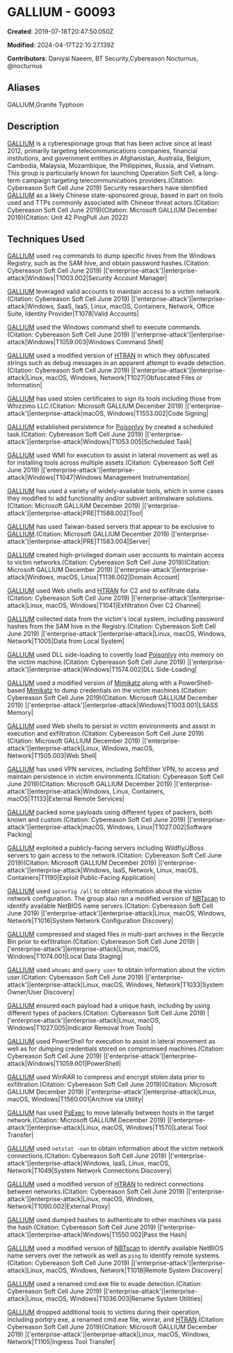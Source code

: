 # GALLIUM - G0093

**Created**: 2019-07-18T20:47:50.050Z

**Modified**: 2024-04-17T22:10:27.139Z

**Contributors**: Daniyal Naeem, BT Security,Cybereason Nocturnus, @nocturnus

## Aliases

GALLIUM,Granite Typhoon

## Description

[GALLIUM](https://attack.mitre.org/groups/G0093) is a cyberespionage group that has been active since at least 2012, primarily targeting telecommunications companies, financial institutions, and government entities in Afghanistan, Australia, Belgium, Cambodia, Malaysia, Mozambique, the Philippines, Russia, and Vietnam. This group is particularly known for launching Operation Soft Cell, a long-term campaign targeting telecommunications providers.(Citation: Cybereason Soft Cell June 2019) Security researchers have identified [GALLIUM](https://attack.mitre.org/groups/G0093) as a likely Chinese state-sponsored group, based in part on tools used and TTPs commonly associated with Chinese threat actors.(Citation: Cybereason Soft Cell June 2019)(Citation: Microsoft GALLIUM December 2019)(Citation: Unit 42 PingPull Jun 2022)

## Techniques Used


[GALLIUM](https://attack.mitre.org/groups/G0093) used <code>reg</code> commands to dump specific hives from the Windows Registry, such as the SAM hive, and obtain password hashes.(Citation: Cybereason Soft Cell June 2019)
|['enterprise-attack']|enterprise-attack|Windows|T1003.002|Security Account Manager|


[GALLIUM](https://attack.mitre.org/groups/G0093) leveraged valid accounts to maintain access to a victim network.(Citation: Cybereason Soft Cell June 2019)
|['enterprise-attack']|enterprise-attack|Windows, SaaS, IaaS, Linux, macOS, Containers, Network, Office Suite, Identity Provider|T1078|Valid Accounts|


[GALLIUM](https://attack.mitre.org/groups/G0093) used the Windows command shell to execute commands.(Citation: Cybereason Soft Cell June 2019)
|['enterprise-attack']|enterprise-attack|Windows|T1059.003|Windows Command Shell|


[GALLIUM](https://attack.mitre.org/groups/G0093) used a modified version of [HTRAN](https://attack.mitre.org/software/S0040) in which they obfuscated strings such as debug messages in an apparent attempt to evade detection.(Citation: Cybereason Soft Cell June 2019)
|['enterprise-attack']|enterprise-attack|Linux, macOS, Windows, Network|T1027|Obfuscated Files or Information|


[GALLIUM](https://attack.mitre.org/groups/G0093) has used stolen certificates to sign its tools including those from Whizzimo LLC.(Citation: Microsoft GALLIUM December 2019)
|['enterprise-attack']|enterprise-attack|macOS, Windows|T1553.002|Code Signing|


[GALLIUM](https://attack.mitre.org/groups/G0093) established persistence for [PoisonIvy](https://attack.mitre.org/software/S0012) by created a scheduled task.(Citation: Cybereason Soft Cell June 2019)
|['enterprise-attack']|enterprise-attack|Windows|T1053.005|Scheduled Task|


[GALLIUM](https://attack.mitre.org/groups/G0093) used WMI for execution to assist in lateral movement as well as for installing tools across multiple assets.(Citation: Cybereason Soft Cell June 2019)
|['enterprise-attack']|enterprise-attack|Windows|T1047|Windows Management Instrumentation|


[GALLIUM](https://attack.mitre.org/groups/G0093) has used a variety of widely-available tools, which in some cases they modified to add functionality and/or subvert antimalware solutions.(Citation: Microsoft GALLIUM December 2019)
|['enterprise-attack']|enterprise-attack|PRE|T1588.002|Tool|


[GALLIUM](https://attack.mitre.org/groups/G0093) has used Taiwan-based servers that appear to be exclusive to [GALLIUM](https://attack.mitre.org/groups/G0093).(Citation: Microsoft GALLIUM December 2019)
|['enterprise-attack']|enterprise-attack|PRE|T1583.004|Server|


[GALLIUM](https://attack.mitre.org/groups/G0093) created high-privileged domain user accounts to maintain access to victim networks.(Citation: Cybereason Soft Cell June 2019)(Citation: Microsoft GALLIUM December 2019)
|['enterprise-attack']|enterprise-attack|Windows, macOS, Linux|T1136.002|Domain Account|


[GALLIUM](https://attack.mitre.org/groups/G0093) used Web shells and [HTRAN](https://attack.mitre.org/software/S0040) for C2 and to exfiltrate data.(Citation: Cybereason Soft Cell June 2019)
|['enterprise-attack']|enterprise-attack|Linux, macOS, Windows|T1041|Exfiltration Over C2 Channel|


[GALLIUM](https://attack.mitre.org/groups/G0093) collected data from the victim's local system, including password hashes from the SAM hive in the Registry.(Citation: Cybereason Soft Cell June 2019)
|['enterprise-attack']|enterprise-attack|Linux, macOS, Windows, Network|T1005|Data from Local System|


[GALLIUM](https://attack.mitre.org/groups/G0093) used DLL side-loading to covertly load [PoisonIvy](https://attack.mitre.org/software/S0012) into memory on the victim machine.(Citation: Cybereason Soft Cell June 2019)
|['enterprise-attack']|enterprise-attack|Windows|T1574.002|DLL Side-Loading|


[GALLIUM](https://attack.mitre.org/groups/G0093) used a modified version of [Mimikatz](https://attack.mitre.org/software/S0002) along with a PowerShell-based [Mimikatz](https://attack.mitre.org/software/S0002) to dump credentials on the victim machines.(Citation: Cybereason Soft Cell June 2019)(Citation: Microsoft GALLIUM December 2019)
|['enterprise-attack']|enterprise-attack|Windows|T1003.001|LSASS Memory|


[GALLIUM](https://attack.mitre.org/groups/G0093) used Web shells to persist in victim environments and assist in execution and exfiltration.(Citation: Cybereason Soft Cell June 2019)(Citation: Microsoft GALLIUM December 2019)
|['enterprise-attack']|enterprise-attack|Linux, Windows, macOS, Network|T1505.003|Web Shell|


[GALLIUM](https://attack.mitre.org/groups/G0093) has used VPN services, including SoftEther VPN, to access and maintain persistence in victim environments.(Citation: Cybereason Soft Cell June 2019)(Citation: Microsoft GALLIUM December 2019)
|['enterprise-attack']|enterprise-attack|Windows, Linux, Containers, macOS|T1133|External Remote Services|


[GALLIUM](https://attack.mitre.org/groups/G0093) packed some payloads using different types of packers, both known and custom.(Citation: Cybereason Soft Cell June 2019)
|['enterprise-attack']|enterprise-attack|macOS, Windows, Linux|T1027.002|Software Packing|


[GALLIUM](https://attack.mitre.org/groups/G0093) exploited a publicly-facing servers including Wildfly/JBoss servers to gain access to the network.(Citation: Cybereason Soft Cell June 2019)(Citation: Microsoft GALLIUM December 2019)
|['enterprise-attack']|enterprise-attack|Windows, IaaS, Network, Linux, macOS, Containers|T1190|Exploit Public-Facing Application|


[GALLIUM](https://attack.mitre.org/groups/G0093) used <code>ipconfig /all</code> to obtain information about the victim network configuration. The group also ran a modified version of [NBTscan](https://attack.mitre.org/software/S0590) to identify available NetBIOS name servers.(Citation: Cybereason Soft Cell June 2019)
|['enterprise-attack']|enterprise-attack|Linux, macOS, Windows, Network|T1016|System Network Configuration Discovery|


[GALLIUM](https://attack.mitre.org/groups/G0093) compressed and staged files in multi-part archives in the Recycle Bin prior to exfiltration.(Citation: Cybereason Soft Cell June 2019)
|['enterprise-attack']|enterprise-attack|Linux, macOS, Windows|T1074.001|Local Data Staging|


[GALLIUM](https://attack.mitre.org/groups/G0093) used <code>whoami</code> and <code>query user</code> to obtain information about the victim user.(Citation: Cybereason Soft Cell June 2019)
|['enterprise-attack']|enterprise-attack|Linux, macOS, Windows, Network|T1033|System Owner/User Discovery|


[GALLIUM](https://attack.mitre.org/groups/G0093) ensured each payload had a unique hash, including by using different types of packers.(Citation: Cybereason Soft Cell June 2019)
|['enterprise-attack']|enterprise-attack|Linux, macOS, Windows|T1027.005|Indicator Removal from Tools|


[GALLIUM](https://attack.mitre.org/groups/G0093) used PowerShell for execution to assist in lateral movement as well as for dumping credentials stored on compromised machines.(Citation: Cybereason Soft Cell June 2019)
|['enterprise-attack']|enterprise-attack|Windows|T1059.001|PowerShell|


[GALLIUM](https://attack.mitre.org/groups/G0093) used WinRAR to compress and encrypt stolen data prior to exfiltration.(Citation: Cybereason Soft Cell June 2019)(Citation: Microsoft GALLIUM December 2019)
|['enterprise-attack']|enterprise-attack|Linux, macOS, Windows|T1560.001|Archive via Utility|


[GALLIUM](https://attack.mitre.org/groups/G0093) has used [PsExec](https://attack.mitre.org/software/S0029) to move laterally between hosts in the target network.(Citation: Microsoft GALLIUM December 2019)
|['enterprise-attack']|enterprise-attack|Linux, macOS, Windows|T1570|Lateral Tool Transfer|


[GALLIUM](https://attack.mitre.org/groups/G0093) used <code>netstat -oan</code> to obtain information about the victim network connections.(Citation: Cybereason Soft Cell June 2019)
|['enterprise-attack']|enterprise-attack|Windows, IaaS, Linux, macOS, Network|T1049|System Network Connections Discovery|


[GALLIUM](https://attack.mitre.org/groups/G0093) used a modified version of [HTRAN](https://attack.mitre.org/software/S0040) to redirect connections between networks.(Citation: Cybereason Soft Cell June 2019)
|['enterprise-attack']|enterprise-attack|Linux, macOS, Windows, Network|T1090.002|External Proxy|


[GALLIUM](https://attack.mitre.org/groups/G0093) used dumped hashes to authenticate to other machines via pass the hash.(Citation: Cybereason Soft Cell June 2019)
|['enterprise-attack']|enterprise-attack|Windows|T1550.002|Pass the Hash|


[GALLIUM](https://attack.mitre.org/groups/G0093) used a modified version of [NBTscan](https://attack.mitre.org/software/S0590) to identify available NetBIOS name servers over the network as well as <code>ping</code> to identify remote systems.(Citation: Cybereason Soft Cell June 2019)
|['enterprise-attack']|enterprise-attack|Linux, macOS, Windows, Network|T1018|Remote System Discovery|


[GALLIUM](https://attack.mitre.org/groups/G0093) used a renamed cmd.exe file to evade detection.(Citation: Cybereason Soft Cell June 2019)
|['enterprise-attack']|enterprise-attack|Linux, macOS, Windows|T1036.003|Rename System Utilities|


[GALLIUM](https://attack.mitre.org/groups/G0093) dropped additional tools to victims during their operation, including portqry.exe, a renamed cmd.exe file, winrar, and [HTRAN](https://attack.mitre.org/software/S0040).(Citation: Cybereason Soft Cell June 2019)(Citation: Microsoft GALLIUM December 2019)
|['enterprise-attack']|enterprise-attack|Linux, macOS, Windows, Network|T1105|Ingress Tool Transfer|


